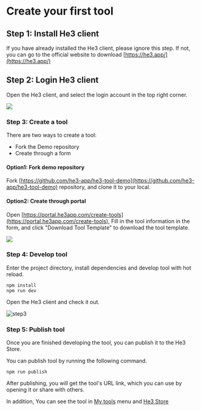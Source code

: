 # Create your first tool

## Step 1: Install He3 client

If you have already installed the He3 client, please ignore this step. If not, you can go to the official website to download [https://he3.app/](https://he3.app/)

## Step 2: Login He3 client

Open the He3 client, and select the login account in the top right corner.

![](/guide/1.png)

### Step 3: Create a tool

There are two ways to create a tool:

- Fork the Demo repository
- Create through a form

#### Option1: Fork demo repository

Fork [https://github.com/he3-app/he3-tool-demo](https://github.com/he3-app/he3-tool-demo) repository, and clone it to your local.

#### Option2: Create through portal

Open [https://portal.he3app.com/create-tools](https://portal.he3app.com/create-tools), Fill in the tool information in the form, and click "Download Tool Template" to download the tool template.

![](/guide/2.png)

### Step 4: Develop tool

Enter the project directory, install dependencies and develop tool with hot reload.

```shell
npm install
npm run dev
```

Open the He3 client and check it out.

![step3](/guide/3.png)

### Step 5: Publish tool

Once you are finished developing the tool, you can publish it to the He3 Store.

You can publish tool by running the following command.

```shell
npm run publish
```

After publishing, you will get the tool's URL link, which you can use by opening it or share with others.

In addition, You can see the tool in [My tools](https://portal.he3app.com/my-tools) menu and [He3 Store](https://portal.he3app.com/tools?page=1)
